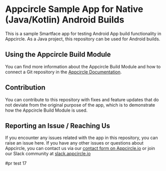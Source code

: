 # Appcircle Sample App for Native (Java/Kotlin) Android Builds
This is a sample Smartface app for testing Android App build functionality in Appcircle. As a Java project, this repository can be used for Android builds. 

## Using the Appcircle Build Module
You can find more information about the Appcircle Build Module and how to connect a Git repository in the [Appcircle Documentation](https://docs.appcircle.io/build/).

## Contribution
You can  contribute to this repository with fixes and feature updates that do not deviate from the original purpose of the app, which is to demonstrate how the Appcircle Build Module is used.

## Reporting an Issue / Reaching Us
If you encounter any issues related with the app in this repository, you can raise an issue here.
If you have any other issues or questions about Appcircle, you can contact us via our [contact form on Appcircle.io](https://appcircle.io/support) or join our Slack community at [slack.appcircle.io](slack.appcircle.io)

#pr test 17
